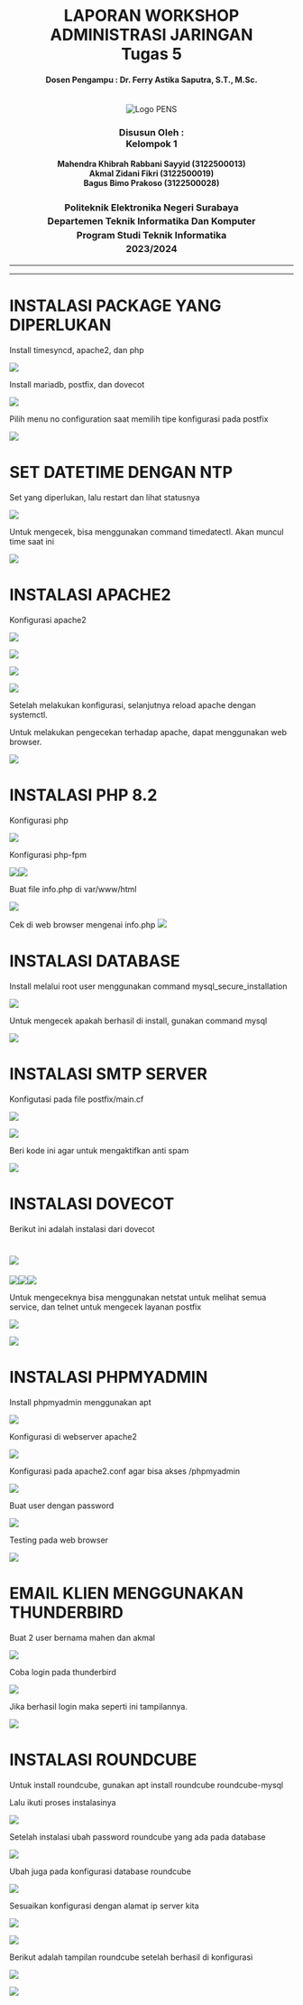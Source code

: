 ﻿<div align="center">
  <h1 style="text-align: center;font-weight: bold">LAPORAN WORKSHOP ADMINISTRASI JARINGAN<br>Tugas 5</h1>
  <h4 style="text-align: center;">Dosen Pengampu : Dr. Ferry Astika Saputra, S.T., M.Sc.</h4>
</div>
<br />
<div align="center">
  <img src="https://upload.wikimedia.org/wikipedia/id/4/44/Logo_PENS.png" alt="Logo PENS">
  <h3 style="text-align: center;">Disusun Oleh : <br>Kelompok 1</h3>
  <p style="text-align: center;">
    <strong>Mahendra Khibrah Rabbani Sayyid (3122500013)</strong><br>
    <strong>Akmal Zidani Fikri (3122500019)</strong><br>
    <strong>Bagus Bimo Prakoso (3122500028)</strong>
  </p>

<h3 style="text-align: center;line-height: 1.5">Politeknik Elektronika Negeri Surabaya<br>Departemen Teknik Informatika Dan Komputer<br>Program Studi Teknik Informatika<br>2023/2024</h3>
<hr>
<hr>
</div>

# <a name="_y67ou7mqjs8p"></a>**INSTALASI PACKAGE YANG DIPERLUKAN**

Install timesyncd, apache2, dan php

![](Aspose.Words.052f5db2-20ac-4ee2-85fd-d173cdc849e2.001.png)

Install mariadb, postfix, dan dovecot

![](Aspose.Words.052f5db2-20ac-4ee2-85fd-d173cdc849e2.002.png)

Pilih menu no configuration saat memilih tipe konfigurasi pada postfix

![](Aspose.Words.052f5db2-20ac-4ee2-85fd-d173cdc849e2.003.png)

# <a name="_r8e94kq7i7cp"></a>**SET DATETIME DENGAN NTP**

Set yang diperlukan, lalu restart dan lihat statusnya

![](Aspose.Words.052f5db2-20ac-4ee2-85fd-d173cdc849e2.004.png)

Untuk mengecek, bisa menggunakan command timedatectl. Akan muncul time saat ini

![](Aspose.Words.052f5db2-20ac-4ee2-85fd-d173cdc849e2.005.png)

# <a name="_6d61spu0472c"></a>**INSTALASI APACHE2**

Konfigurasi apache2

![](Aspose.Words.052f5db2-20ac-4ee2-85fd-d173cdc849e2.006.png)

![](Aspose.Words.052f5db2-20ac-4ee2-85fd-d173cdc849e2.007.png)

![](Aspose.Words.052f5db2-20ac-4ee2-85fd-d173cdc849e2.008.png)

![](Aspose.Words.052f5db2-20ac-4ee2-85fd-d173cdc849e2.009.png)

Setelah melakukan konfigurasi, selanjutnya reload apache dengan systemctl.

Untuk melakukan pengecekan terhadap apache, dapat menggunakan web browser.

![](Aspose.Words.052f5db2-20ac-4ee2-85fd-d173cdc849e2.010.png)

# <a name="_ij37s0wrnls8"></a>**INSTALASI PHP 8.2**

Konfigurasi php

![](Aspose.Words.052f5db2-20ac-4ee2-85fd-d173cdc849e2.011.png)

Konfigurasi php-fpm

![](Aspose.Words.052f5db2-20ac-4ee2-85fd-d173cdc849e2.012.png)![](Aspose.Words.052f5db2-20ac-4ee2-85fd-d173cdc849e2.013.png)

Buat file info.php di var/www/html

![](Aspose.Words.052f5db2-20ac-4ee2-85fd-d173cdc849e2.014.png)

Cek di web browser mengenai info.php ![](Aspose.Words.052f5db2-20ac-4ee2-85fd-d173cdc849e2.015.png)

# <a name="_22v8cshurmu0"></a>**INSTALASI DATABASE**

Install melalui root user menggunakan command mysql_secure_installation

![](Aspose.Words.052f5db2-20ac-4ee2-85fd-d173cdc849e2.016.png)

Untuk mengecek apakah berhasil di install, gunakan command mysql

![](Aspose.Words.052f5db2-20ac-4ee2-85fd-d173cdc849e2.017.png)

# <a name="_sf93vzbe7cjv"></a>**INSTALASI SMTP SERVER**

Konfigutasi pada file postfix/main.cf

![](Aspose.Words.052f5db2-20ac-4ee2-85fd-d173cdc849e2.018.png)

![](Aspose.Words.052f5db2-20ac-4ee2-85fd-d173cdc849e2.019.png)

Beri kode ini agar untuk mengaktifkan anti spam

![](Aspose.Words.052f5db2-20ac-4ee2-85fd-d173cdc849e2.020.png)

# <a name="_ssntt65w16u6"></a>**INSTALASI DOVECOT**

Berikut ini adalah instalasi dari dovecot

# ![](Aspose.Words.052f5db2-20ac-4ee2-85fd-d173cdc849e2.021.png)

![](Aspose.Words.052f5db2-20ac-4ee2-85fd-d173cdc849e2.022.png)![](Aspose.Words.052f5db2-20ac-4ee2-85fd-d173cdc849e2.023.png)![](Aspose.Words.052f5db2-20ac-4ee2-85fd-d173cdc849e2.024.png)

<a name="_5z3ymrsyk2ab"></a>Untuk mengeceknya bisa menggunakan netstat untuk melihat semua service, dan telnet untuk mengecek layanan postfix

![](Aspose.Words.052f5db2-20ac-4ee2-85fd-d173cdc849e2.025.png)

![](Aspose.Words.052f5db2-20ac-4ee2-85fd-d173cdc849e2.026.png)

# <a name="_rmg1fmsn4x2q"></a>**INSTALASI PHPMYADMIN**

Install phpmyadmin menggunakan apt

![](Aspose.Words.052f5db2-20ac-4ee2-85fd-d173cdc849e2.027.png)

Konfigurasi di webserver apache2

![](Aspose.Words.052f5db2-20ac-4ee2-85fd-d173cdc849e2.028.png)

Konfigurasi pada apache2.conf agar bisa akses /phpmyadmin

![](Aspose.Words.052f5db2-20ac-4ee2-85fd-d173cdc849e2.029.png)

Buat user dengan password

![](Aspose.Words.052f5db2-20ac-4ee2-85fd-d173cdc849e2.030.png)

Testing pada web browser

![](Aspose.Words.052f5db2-20ac-4ee2-85fd-d173cdc849e2.031.png)

# <a name="_6dinjbm70fto"></a>**EMAIL KLIEN MENGGUNAKAN THUNDERBIRD**

Buat 2 user bernama mahen dan akmal

![](Aspose.Words.052f5db2-20ac-4ee2-85fd-d173cdc849e2.032.png)

Coba login pada thunderbird

![](Aspose.Words.052f5db2-20ac-4ee2-85fd-d173cdc849e2.033.png)

Jika berhasil login maka seperti ini tampilannya.

![](Aspose.Words.052f5db2-20ac-4ee2-85fd-d173cdc849e2.034.png)

# <a name="_ku218sssnujs"></a>**INSTALASI ROUNDCUBE**

Untuk install roundcube, gunakan apt install roundcube roundcube-mysql

Lalu ikuti proses instalasinya

![](Aspose.Words.052f5db2-20ac-4ee2-85fd-d173cdc849e2.035.png)

Setelah instalasi ubah password roundcube yang ada pada database

![](Aspose.Words.052f5db2-20ac-4ee2-85fd-d173cdc849e2.036.png)

Ubah juga pada konfigurasi database roundcube

![](Aspose.Words.052f5db2-20ac-4ee2-85fd-d173cdc849e2.037.png)

Sesuaikan konfigurasi dengan alamat ip server kita

![](Aspose.Words.052f5db2-20ac-4ee2-85fd-d173cdc849e2.038.png)

![](Aspose.Words.052f5db2-20ac-4ee2-85fd-d173cdc849e2.039.png)

Berikut adalah tampilan roundcube setelah berhasil di konfigurasi

![](Aspose.Words.052f5db2-20ac-4ee2-85fd-d173cdc849e2.040.png)

![](Aspose.Words.052f5db2-20ac-4ee2-85fd-d173cdc849e2.041.png)
